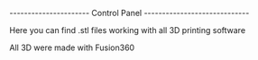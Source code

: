 
---------------------- Control Panel -----------------------------


Here you can find .stl files working with all 3D printing software


All 3D were made with Fusion360
